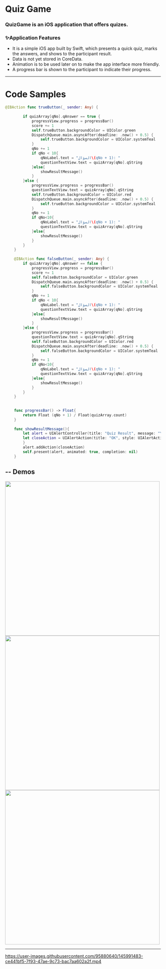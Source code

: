 # Quiz Game
### QuizGame is an iOS application that offers quizes.

###  ✨Application Features
- It is a simple iOS app built by Swift, which presents a quick quiz, marks the answers, and shows to the participant result.
- Data is not yet stored in CoreData.
- Animation is to be used later on to make the app interface more friendly.
- A progress bar is shown to the participant to indicate their progress.

---
# Code Samples
```swift
@IBAction func trueButton(_ sender: Any) {
        
        if quizArray[qNo].qAnswer == true {
            progressView.progress = progressBar()
            score += 1
            self.trueButton.backgroundColor = UIColor.green
            DispatchQueue.main.asyncAfter(deadline: .now() + 0.5) {
                self.trueButton.backgroundColor = UIColor.systemTeal
            }
            qNo += 1
            if qNo < 10{
                qNoLabel.text = "السؤال\(qNo + 1): "
                questionTextView.text = quizArray[qNo].qString
            }else{
                showResultMessage()
            }
        }else {
            progressView.progress = progressBar()
            questionTextView.text = quizArray[qNo].qString
            self.trueButton.backgroundColor = UIColor.red
            DispatchQueue.main.asyncAfter(deadline: .now() + 0.5) {
                self.trueButton.backgroundColor = UIColor.systemTeal
            }
            qNo += 1
            if qNo<10{
                qNoLabel.text = "السؤال\(qNo + 1): "
                questionTextView.text = quizArray[qNo].qString
            }else{
                showResultMessage()
            }
        }
    }
    
    @IBAction func falseButton(_ sender: Any) {
        if quizArray[qNo].qAnswer == false {
            progressView.progress = progressBar()
            score += 1
            self.falseButton.backgroundColor = UIColor.green
            DispatchQueue.main.asyncAfter(deadline: .now() + 0.5) {
                self.falseButton.backgroundColor = UIColor.systemTeal
            }
            qNo += 1
            if qNo < 10{
                qNoLabel.text = "السؤال\(qNo + 1): "
                questionTextView.text = quizArray[qNo].qString
            }else{
                showResultMessage()
            }
        }else {
            progressView.progress = progressBar()
            questionTextView.text = quizArray[qNo].qString
            self.falseButton.backgroundColor = UIColor.red
            DispatchQueue.main.asyncAfter(deadline: .now() + 0.5) {
                self.falseButton.backgroundColor = UIColor.systemTeal
            }
            qNo += 1
            if qNo<10{
                qNoLabel.text = "السؤال\(qNo + 1): "
                questionTextView.text = quizArray[qNo].qString
            }else{
                showResultMessage()
            }
        }
    }
    
    
    func progressBar() -> Float{
        return Float (qNo + 1) / Float(quizArray.count)
    }
    
    func showResultMessage(){
        let alert = UIAlertController(title: "Quiz Result", message: "Your score is: \(score)/10", preferredStyle: UIAlertController.Style.alert)
        let closeAction = UIAlertAction(title: "OK", style: UIAlertAction.Style.default) { _ in self.navigationController?.popViewController(animated: true)
        }
        alert.addAction(closeAction)
        self.present(alert, animated: true, completion: nil)
    }
```

--
Demos
---


<img src= "https://user-images.githubusercontent.com/95880640/145990210-6cfb9632-ac56-4fc0-9179-ecb5fb0d79b8.png" height="500"> <img src= "https://user-images.githubusercontent.com/95880640/145990234-758c6e53-d997-4a2b-bd74-b17ad288047f.png" height="500"> 
<img src= "https://user-images.githubusercontent.com/95880640/145990244-25e8eda2-6a31-4d25-84b3-909f8796c57a.png" height="500">

---

https://user-images.githubusercontent.com/95880640/145991483-ce441bf5-7f93-47ae-9c73-bac7aa602a2f.mp4


















